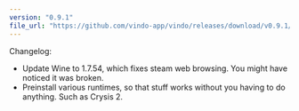 ```yaml
---
version: "0.9.1"
file_url: "https://github.com/vindo-app/vindo/releases/download/v0.9.1/Vindo.zip"
---
```


Changelog:

  - Update Wine to 1.7.54, which fixes steam web browsing. You might have noticed it was broken.
  - Preinstall various runtimes, so that stuff works without you having to do anything. Such as Crysis 2.